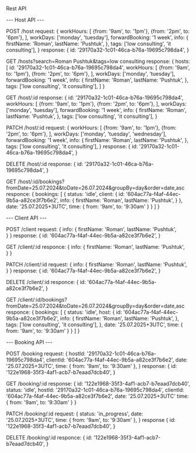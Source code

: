 Rest API

--- Host API ---

POST /host
request: {
workHours: [
{from: '9am', to: '1pm'},
{from: '2pm', to: '6pm'},
],
workDays: ['monday', 'tuesday'],
forwardBooking: '1 week',
info: {
firstName: 'Roman',
lastName: 'Pushtuk',
},
tags: ['low consulting', 'it consulting'],
}
response: {
id: '29170a32-1c01-46ca-b76a-19695c798da4',
}

GET /hosts?search=Roman Pushtuk&tags=low consulting
response: {
hosts: [
id: '29170a32-1c01-46ca-b76a-19695c798da4',
workHours: [
{from: '9am', to: '1pm'},
{from: '2pm', to: '6pm'},
],
workDays: ['monday', 'tuesday'],
forwardBooking: '1 week',
info: {
firstName: 'Roman',
lastName: 'Pushtuk',
},
tags: ['low consulting', 'it consulting'],
]
}

GET /host/:id
response: {
id: '29170a32-1c01-46ca-b76a-19695c798da4',
workHours: [
{from: '9am', to: '1pm'},
{from: '2pm', to: '6pm'},
],
workDays: ['monday', 'tuesday'],
forwardBooking: '1 week',
info: {
firstName: 'Roman',
lastName: 'Pushtuk',
},
tags: ['low consulting', 'it consulting'],
}

PATCH /host/:id
request: {
workHours: [
{from: '9am', to: '1pm'},
{from: '2pm', to: '6pm'},
],
workDays: ['monday', 'tuesday', 'wednesday'],
forwardBooking: '1 week',
info: {
firstName: 'Roman',
lastName: 'Pushtuk',
},
tags: ['low consulting', 'it consulting'],
}
response: {
id: '29170a32-1c01-46ca-b76a-19695c798da4',
}

DELETE /host/:id
response: {
id: '29170a32-1c01-46ca-b76a-19695c798da4',
}

GET /host/:id/bookings?fromDate=25.07.2024&toDate=26.07.2024&groupBy=day&order=date,asc
responce: {
bookings: [
{
status: 'idle',
client: {
id: '604ac77a-f4af-44ec-9b5a-a82ce3f7b6e2',
info: {
firstName: 'Roman',
lastName: 'Pushtuk',
}
},
date: '25.07.2025+3UTC',
time: { from: '9am', to: '9:30am' }
}
]
}

--- Client API ---

POST /client
request: {
info: {
firstName: 'Roman',
lastName: 'Pushtuk',  
 }
}
response: {
id: '604ac77a-f4af-44ec-9b5a-a82ce3f7b6e2',
}

GET /client/:id
responce: {
info: {
firstName: 'Roman',
lastName: 'Pushtuk',  
 }
}

PATCH /client/:id
request: {
info: {
firstName: 'Roman',
lastName: 'Pushtuk',  
 }
}
response: {
id: '604ac77a-f4af-44ec-9b5a-a82ce3f7b6e2',
}

DELETE /client/:id
responce: {
id: '604ac77a-f4af-44ec-9b5a-a82ce3f7b6e2',
}

GET /client/:id/bookings?fromDate=25.07.2024&toDate=26.07.2024&groupBy=day&order=date,asc
responce: {
bookings: [
{
status: 'idle',
host: {
id: '604ac77a-f4af-44ec-9b5a-a82ce3f7b6e2',
info: {
firstName: 'Roman',
lastName: 'Pushtuk',
},
tags: ['low consulting', 'it consulting'],
},
date: '25.07.2025+3UTC',
time: { from: '9am', to: '9:30am' }
}
]
}

--- Booking API ---

POST /booking
request: {
hostId: '29170a32-1c01-46ca-b76a-19695c798da4',
clientId: '604ac77a-f4af-44ec-9b5a-a82ce3f7b6e2',
date: '25.07.2025+3UTC',
time: { from: '9am', to: '9:30am' },
}
response: {
id: '122e1968-35f3-4af1-acb7-b7eaad7dcb40',
}

GET /booking/:id
response: {
id: '122e1968-35f3-4af1-acb7-b7eaad7dcb40',
status: 'idle',
hostId: '29170a32-1c01-46ca-b76a-19695c798da4',
clientId: '604ac77a-f4af-44ec-9b5a-a82ce3f7b6e2',
date: '25.07.2025+3UTC'
time: { from: '9am', to: '9:30am' }
}

PATCH /booking/:id
request: {
status: 'in_progress',
date: '25.07.2025+3UTC',
time: { from: '9am', to: '9:30am' },
}
response {
id: '122e1968-35f3-4af1-acb7-b7eaad7dcb40',
}

DELETE /booking/:id
responce: {
id: '122e1968-35f3-4af1-acb7-b7eaad7dcb40',
}
